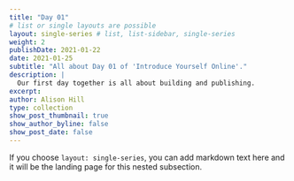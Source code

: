 ```yaml
---
title: "Day 01"
# list or single layouts are possible
layout: single-series # list, list-sidebar, single-series
weight: 2
publishDate: 2021-01-22
date: 2021-01-25
subtitle: "All about Day 01 of 'Introduce Yourself Online'."
description: |
  Our first day together is all about building and publishing.
excerpt: 
author: Alison Hill
type: collection
show_post_thumbnail: true
show_author_byline: false
show_post_date: false
---
```


If you choose `layout: single-series`, you can add markdown text here and it will be the landing page for this nested subsection.
